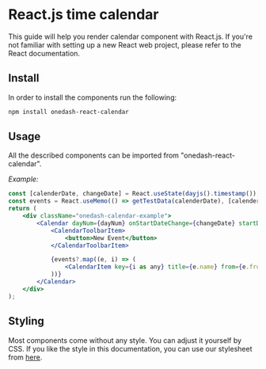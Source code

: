 # React.js time calendar

This guide will help you render calendar component with React.js.
If you're not familiar with setting up a new React web project, please refer to the React documentation.

## Install

In order to install the components run the following:

```bash
npm install onedash-react-calendar
```

## Usage

All the described components can be imported from "onedash-react-calendar".

_Example:_

```jsx
const [calenderDate, changeDate] = React.useState(dayjs().timestamp());
const events = React.useMemo(() => getTestData(calenderDate), [calenderDate]);
return (
	<div className="onedash-calendar-example">
		<Calendar dayNum={dayNum} onStartDateChange={changeDate} startDate={calenderDate} hourFrom={hourFrom} hourTo={hourTo}>
			<CalendarToolbarItem>
				<button>New Event</button>
			</CalendarToolbarItem>

			{events?.map((e, i) => (
				<CalendarItem key={i as any} title={e.name} from={e.from} to={e.to} className="event" />
			))}
		</Calendar>
	</div>
);
```

## Styling

Most components come without any style. You can adjust it yourself by CSS. If you like the style in this documentation, you can use our stylesheet from [here](https://github.com/OneDash-DE/onedash-react-calendar/blob/master/src/components/stories/calendar.sass).
